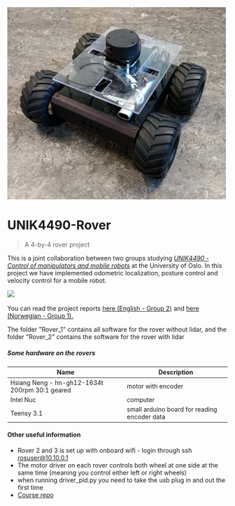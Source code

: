 <img src="https://github.com/KvalheimRacing/UNIK4490-Rover/blob/master/Rover_2/rover_pic.PNG" width="500" height="440">

# UNIK4490-Rover
> A 4-by-4 rover project

This is a joint collaboration between two groups studying [*UNIK4490 - Control of manipulators and mobile robots*](https://www.uio.no/studier/emner/matnat/its/TEK4030/index-eng.html) at the University of Oslo.
In this project we have implemented odometric localization, posture control and velocity control for a mobile robot.

![](https://github.com/KvalheimRacing/UNIK4490-Rover/blob/master/Rover_2/1m_test.gif)

You can read the project reports [here (English - Group 2)](https://github.com/KvalheimRacing/UNIK4490-Rover/blob/master/Rover_2/Rover-Rapport.pdf) and [here (Norwegian - Group 1).](https://github.com/KvalheimRacing/UNIK4490-Rover/blob/master/Rover_1/rapport/RobotOblig3.pdf)

The folder "Rover_1" contains all software for the rover without lidar, and the folder "Rover_2" contains the software for the rover with lidar

##### Some hardware on the rovers
| Name | Description |
| ----- | ---- |
|Hsiang Neng - hn-gh12-1634t 200rpm 30:1 geared |motor with encoder|
|Intel Nuc |computer|
|Teensy 3.1| small arduino board for reading encoder data|



#### Other useful information
- Rover 2 and 3 is set up with onboard wifi - login through ssh rosuser@10.10.0.1
- The motor driver on each rover controls both wheel at one side at the same time (meaning you control either left or right wheels)
- when running driver_pid.py you need to take the usb plug in and out the first time
- [Course repo](https://github.uio.no/UNIK4490/rover_setup)
